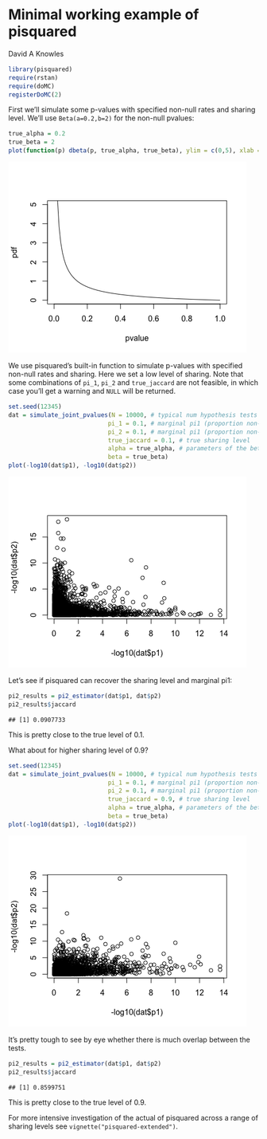 Minimal working example of pisquared
================
David A Knowles

``` r
library(pisquared)
require(rstan)
require(doMC)
registerDoMC(2)
```

First we’ll simulate some p-values with specified non-null rates and
sharing level. We’ll use `Beta(a=0.2,b=2)` for the non-null pvalues:

``` r
true_alpha = 0.2
true_beta = 2
plot(function(p) dbeta(p, true_alpha, true_beta), ylim = c(0,5), xlab = "pvalue", ylab = "pdf")
```

![](figs/nonnull-p-distribution-1.png)<!-- -->

We use pisquared’s built-in function to simulate p-values with specified
non-null rates and sharing. Here we set a low level of sharing. Note
that some combinations of `pi_1`, `pi_2` and `true_jaccard` are not
feasible, in which case you’ll get a warning and `NULL` will be
returned.

``` r
set.seed(12345)
dat = simulate_joint_pvalues(N = 10000, # typical num hypothesis tests in genomics
                            pi_1 = 0.1, # marginal pi1 (proportion non-null) for set 1
                            pi_2 = 0.1, # marginal pi1 (proportion non-null) for set 2
                            true_jaccard = 0.1, # true sharing level
                            alpha = true_alpha, # parameters of the beta distribution on 
                            beta = true_beta)
plot(-log10(dat$p1), -log10(dat$p2))
```

![](figs/simulate-low-sharing-1.png)<!-- -->

Let’s see if pisquared can recover the sharing level and marginal pi1:

``` r
pi2_results = pi2_estimator(dat$p1, dat$p2)
pi2_results$jaccard
```

    ## [1] 0.0907733

This is pretty close to the true level of 0.1.

What about for higher sharing level of 0.9?

``` r
set.seed(12345)
dat = simulate_joint_pvalues(N = 10000, # typical num hypothesis tests in genomics
                            pi_1 = 0.1, # marginal pi1 (proportion non-null) for set 1
                            pi_2 = 0.1, # marginal pi1 (proportion non-null) for set 2
                            true_jaccard = 0.9, # true sharing level
                            alpha = true_alpha, # parameters of the beta distribution on 
                            beta = true_beta)
plot(-log10(dat$p1), -log10(dat$p2))
```

![](figs/simulate-high-sharing-1.png)<!-- -->

It’s pretty tough to see by eye whether there is much overlap between
the tests.

``` r
pi2_results = pi2_estimator(dat$p1, dat$p2)
pi2_results$jaccard
```

    ## [1] 0.8599751

This is pretty close to the true level of 0.9.

For more intensive investigation of the actual of pisquared across a
range of sharing levels see `vignette("pisquared-extended")`.
